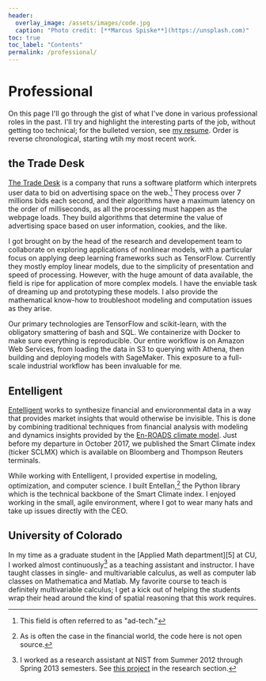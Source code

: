```yaml
---
header:
  overlay_image: /assets/images/code.jpg
  caption: "Photo credit: [**Marcus Spiske**](https://unsplash.com)"
toc: true
toc_label: "Contents"
permalink: /professional/
---
```


# Professional

On this page I'll go through the gist of what I've done in various professional
roles in the past. I'll try and highlight the interesting parts of the job,
without getting too technical; for the bulleted version, see
[my resume][1]. Order is reverse chronological, starting wtih my most recent
work.

## the Trade Desk

[The Trade Desk][2] is a company that runs a software platform which interprets
user data to bid on advertising space on the web.[^fnote1] They process over 7
millions bids each second, and their algorithms have a maximum latency on the
order of milliseconds, as all the processing must happen as the webpage
loads. They build algorithms that determine the value of advertising space based
on user information, cookies, and the like.

I got brought on by the head of the research and developement team to
collaborate on exploring applications of nonlinear models, with a particular
focus on applying deep learning frameworks such as TensorFlow. Currently they
mostly employ linear models, due to the simplicity of presentation and speed of
processing. However, with the huge amount of data available, the field is ripe
for application of more complex models. I have the enviable task of dreaming up
and prototyping these models. I also provide the mathematical know-how to
troubleshoot modeling and computation issues as they arise.

Our primary technologies are TensorFlow and scikit-learn, with the obligatory
smattering of bash and SQL. We containerize with Docker to make sure everything
is reproducible. Our entire workflow is on Amazon Web Services, from loading the
data in S3 to querying with Athena, then building and deploying models with
SageMaker. This exposure to a full-scale industrial workflow has been invaluable
for me.

## Entelligent

[Entelligent][3] works to synthesize financial and envioronmental data in a way
that provides market insights that would otherwise be invisible. This is done by
combining traditional techniques from financial analysis with modeling and
dynamics insights provided by the [En-ROADS climate model][4]. Just before my
departure in October 2017, we published the Smart Climate index (ticker SCLMX)
which is available on Bloomberg and Thompson Reuters terminals.

While working with Entelligent, I provided expertise in modeling, optimization,
and computer science. I built Entellan,[^fnote2] the Python library which is the
technical backbone of the Smart Climate index. I enjoyed working in the small,
agile environment, where I got to wear many hats and take up issues directly
with the CEO.

## University of Colorado

In my time as a graduate student in the [Applied Math department][5] at CU, I
worked almost continuously[^fnote3] as a teaching assistant and instructor. I
have taught classes in single- and multivariable calculus, as well as computer
lab classes on Mathematica and Matlab. My favorite course to teach is definitely
multivariable calculus; I get a kick out of helping the students wrap their head
around the kind of spatial reasoning that this work requires.



[1]: /assets/docs/resume.pdf

[2]: https://www.thetradedesk.com/about

[3]: https://www.entelligent.com/

[4]: https://www.climateinteractive.org/tools/en-roads/

[^fnote1]: This field is often referred to as "ad-tech."

[^fnote2]: As is often the case in the financial world, the code here is not
    open source.
	
[^fnote3]: I worked as a research assistant at NIST from Summer 2012 through
    Spring 2013 semesters. See [this project](/research/qm_stats/) in the research
    section.
